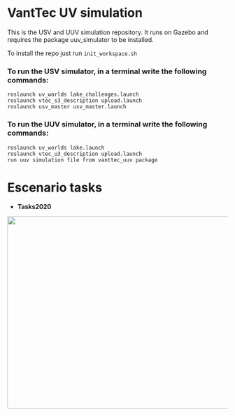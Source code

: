 # VantTec UV simulation

This is the USV and UUV simulation repository. It runs on Gazebo and requires the package uuv_simulator to be installed.

To install the repo just run `init_workspace.sh`

### To run the USV simulator, in a terminal write the following commands:

 ```
roslaunch uv_worlds lake_challenges.launch
roslaunch vtec_s3_description upload.launch
roslaunch usv_master usv_master.launch
```

### To run the UUV simulator, in a terminal write the following commands:

```
roslaunch uv_worlds lake.launch
roslaunch vtec_u3_description upload.launch
run uuv simulation file from vanttec_uuv package
```

# Escenario tasks

- **Tasks2020** 
<p align="center">
  <img src="https://github.com/vanttec/vanttec_uv_sim/blob/feature/testmissions/sim_challenges/scene.jpeg" width="600" height="440" align="center"/>

</p>
